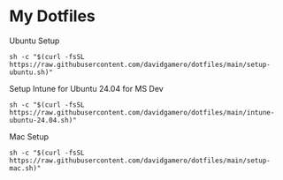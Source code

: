 # My Dotfiles

Ubuntu Setup
```
sh -c "$(curl -fsSL https://raw.githubusercontent.com/davidgamero/dotfiles/main/setup-ubuntu.sh)"
```

Setup Intune for Ubuntu 24.04 for MS Dev
```
sh -c "$(curl -fsSL https://raw.githubusercontent.com/davidgamero/dotfiles/main/intune-ubuntu-24.04.sh)"
```

Mac Setup
```
sh -c "$(curl -fsSL https://raw.githubusercontent.com/davidgamero/dotfiles/main/setup-mac.sh)"
```
